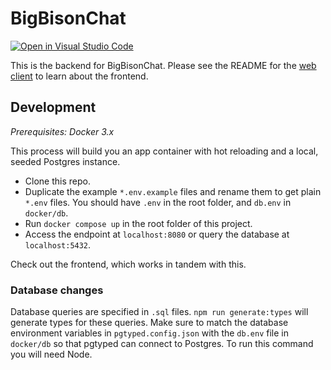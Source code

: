 # BigBisonChat
[![Open in Visual Studio Code](https://open.vscode.dev/badges/open-in-vscode.svg)](https://open.vscode.dev/iannotian/BigBisonChat)

This is the backend for BigBisonChat. Please see the README for the [web client](https://github.com/eyeino/BigBisonChat-React) to learn about the frontend.

## Development

_Prerequisites: Docker 3.x_

This process will build you an app container with hot reloading and a local, seeded Postgres instance.

- Clone this repo.
- Duplicate the example `*.env.example` files and rename them to get plain `*.env` files. You should have `.env` in the root folder, and `db.env` in `docker/db`.
- Run `docker compose up` in the root folder of this project.
- Access the endpoint at `localhost:8080` or query the database at `localhost:5432`.

Check out the frontend, which works in tandem with this.

### Database changes

Database queries are specified in `.sql` files. `npm run generate:types` will generate types for these queries. Make sure to match the database environment variables in `pgtyped.config.json` with the `db.env` file in `docker/db` so that pgtyped can connect to Postgres. To run this command you will need Node.
